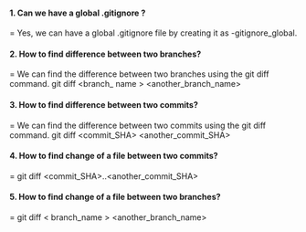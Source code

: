 #### 1.	Can we have a global .gitignore ?
= Yes, we can have a global .gitignore file by creating it as -gitignore_global.

#### 2.	How to find difference between two branches?
= We can find the difference between two branches using the git diff command.
git diff <branch_ name > <another_branch_name>

#### 3.	How to find difference between two commits?
= We can find the difference between two commits using the git diff command.
	git diff <commit_SHA> <another_commit_SHA>

#### 4.	How to find change of a file between two commits?
= git diff <commit_SHA>..<another_commit_SHA>

#### 5.	How to find change of a file between two branches?
= git diff < branch_name > <another_branch_name>
